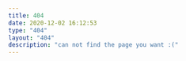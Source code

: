 ```yaml
---
title: 404
date: 2020-12-02 16:12:53
type: "404"
layout: "404"
description: "can not find the page you want :("
---
```

